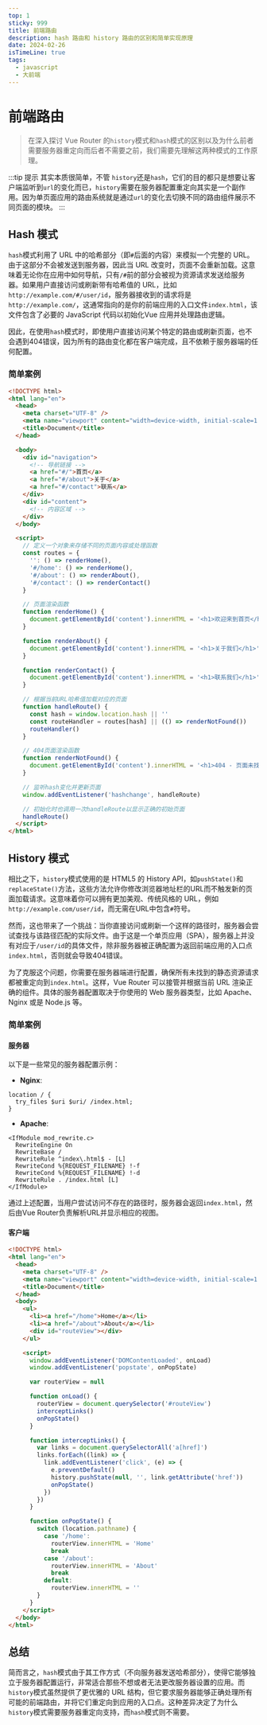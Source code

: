 ```yaml
---
top: 1
sticky: 999
title: 前端路由
description: hash 路由和 history 路由的区别和简单实现原理
date: 2024-02-26
isTimeLine: true
tags:
  - javascript
  - 大前端
---
```


# 前端路由

> 在深入探讨 Vue Router 的`history`模式和`hash`模式的区别以及为什么前者需要服务器重定向而后者不需要之前，我们需要先理解这两种模式的工作原理。

:::tip 提示
其实本质很简单，不管 `history`还是`hash`，它们的目的都只是想要让客户端监听到`url`的变化而已，`history`需要在服务器配置重定向其实是一个副作用。因为单页面应用的路由系统就是通过`url`的变化去切换不同的路由组件展示不同页面的模块。
:::

## Hash 模式

`hash`模式利用了 URL 中的哈希部分（即`#`后面的内容）来模拟一个完整的 URL。由于这部分不会被发送到服务器，因此当 URL 改变时，页面不会重新加载。这意味着无论你在应用中如何导航，只有`/#`前的部分会被视为资源请求发送给服务器。如果用户直接访问或刷新带有哈希值的 URL，比如`http://example.com/#/user/id`，服务器接收到的请求将是`http://example.com/`，这通常指向的是你的前端应用的入口文件`index.html`，该文件包含了必要的 JavaScript 代码以初始化Vue 应用并处理路由逻辑。

因此，在使用`hash`模式时，即使用户直接访问某个特定的路由或刷新页面，也不会遇到404错误，因为所有的路由变化都在客户端完成，且不依赖于服务器端的任何配置。

### 简单案例

```html
<!DOCTYPE html>
<html lang="en">
  <head>
    <meta charset="UTF-8" />
    <meta name="viewport" content="width=device-width, initial-scale=1.0" />
    <title>Document</title>
  </head>

  <body>
    <div id="navigation">
      <!-- 导航链接 -->
      <a href="#/">首页</a>
      <a href="#/about">关于</a>
      <a href="#/contact">联系</a>
    </div>
    <div id="content">
      <!-- 内容区域 -->
    </div>
  </body>

  <script>
    // 定义一个对象来存储不同的页面内容或处理函数
    const routes = {
      '': () => renderHome(),
      '#/home': () => renderHome(),
      '#/about': () => renderAbout(),
      '#/contact': () => renderContact()
    }

    // 页面渲染函数
    function renderHome() {
      document.getElementById('content').innerHTML = '<h1>欢迎来到首页</h1>'
    }

    function renderAbout() {
      document.getElementById('content').innerHTML = '<h1>关于我们</h1>'
    }

    function renderContact() {
      document.getElementById('content').innerHTML = '<h1>联系我们</h1>'
    }

    // 根据当前URL哈希值加载对应的页面
    function handleRoute() {
      const hash = window.location.hash || ''
      const routeHandler = routes[hash] || (() => renderNotFound())
      routeHandler()
    }

    // 404页面渲染函数
    function renderNotFound() {
      document.getElementById('content').innerHTML = '<h1>404 - 页面未找到</h1>'
    }

    // 监听hash变化并更新页面
    window.addEventListener('hashchange', handleRoute)

    // 初始化时也调用一次handleRoute以显示正确的初始页面
    handleRoute()
  </script>
</html>
```

## History 模式

相比之下，`history`模式使用的是 HTML5 的 History API，如`pushState()`和`replaceState()`方法，这些方法允许你修改浏览器地址栏的URL而不触发新的页面加载请求。这意味着你可以拥有更加美观、传统风格的 URL，例如`http://example.com/user/id`，而无需在URL中包含`#`符号。

然而，这也带来了一个挑战：当你直接访问或刷新一个这样的路径时，服务器会尝试查找与该路径匹配的实际文件。由于这是一个单页应用（SPA），服务器上并没有对应于`/user/id`的具体文件，除非服务器被正确配置为返回前端应用的入口点`index.html`，否则就会导致404错误。

为了克服这个问题，你需要在服务器端进行配置，确保所有未找到的静态资源请求都被重定向到`index.html`。这样，Vue Router 可以接管并根据当前 URL 渲染正确的组件。具体的服务器配置取决于你使用的 Web 服务器类型，比如 Apache、Nginx 或是 Node.js 等。

### 简单案例

#### 服务器

以下是一些常见的服务器配置示例：

- **Nginx**:

```nginx
location / {
  try_files $uri $uri/ /index.html;
}
```

- **Apache**:

```plain
<IfModule mod_rewrite.c>
  RewriteEngine On
  RewriteBase /
  RewriteRule ^index\.html$ - [L]
  RewriteCond %{REQUEST_FILENAME} !-f
  RewriteCond %{REQUEST_FILENAME} !-d
  RewriteRule . /index.html [L]
</IfModule>

```

通过上述配置，当用户尝试访问不存在的路径时，服务器会返回`index.html`，然后由Vue Router负责解析URL并显示相应的视图。

#### 客户端

```html
<!DOCTYPE html>
<html lang="en">
  <head>
    <meta charset="UTF-8" />
    <meta name="viewport" content="width=device-width, initial-scale=1.0" />
    <title>Document</title>
  </head>
  <body>
    <ul>
      <li><a href="/home">Home</a></li>
      <li><a href="/about">About</a></li>
      <div id="routeView"></div>
    </ul>

    <script>
      window.addEventListener('DOMContentLoaded', onLoad)
      window.addEventListener('popstate', onPopState)

      var routerView = null

      function onLoad() {
        routerView = document.querySelector('#routeView')
        interceptLinks()
        onPopState()
      }

      function interceptLinks() {
        var links = document.querySelectorAll('a[href]')
        links.forEach((link) => {
          link.addEventListener('click', (e) => {
            e.preventDefault()
            history.pushState(null, '', link.getAttribute('href'))
            onPopState()
          })
        })
      }

      function onPopState() {
        switch (location.pathname) {
          case '/home':
            routerView.innerHTML = 'Home'
            break
          case '/about':
            routerView.innerHTML = 'About'
            break
          default:
            routerView.innerHTML = ''
        }
      }
    </script>
  </body>
</html>
```

## 总结

简而言之，`hash`模式由于其工作方式（不向服务器发送哈希部分），使得它能够独立于服务器配置运行，非常适合那些不想或者无法更改服务器设置的应用。而`history`模式虽然提供了更优雅的 URL 结构，但它要求服务器能够正确处理所有可能的前端路由，并将它们重定向到应用的入口点。这种差异决定了为什么`history`模式需要服务器重定向支持，而`hash`模式则不需要。
